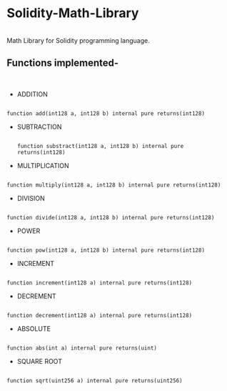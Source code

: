 # Solidity-Math-Library
<br>
Math Library for Solidity programming language.

## Functions implemented-
<br>
 
 * ADDITION

  ```
  
  function add(int128 a, int128 b) internal pure returns(int128)
  
  ```

* SUBTRACTION

  ```
  
  function substract(int128 a, int128 b) internal pure returns(int128)
  
  ```

* MULTIPLICATION

```

function multiply(int128 a, int128 b) internal pure returns(int128)

```
* DIVISION

```

function divide(int128 a, int128 b) internal pure returns(int128)

```

* POWER

```

function pow(int128 a, int128 b) internal pure returns(int128)

```

* INCREMENT

```

function increment(int128 a) internal pure returns(int128)

```

* DECREMENT

```

function decrement(int128 a) internal pure returns(int128)

```

* ABSOLUTE

```

function abs(int a) internal pure returns(uint)

```

* SQUARE ROOT

```

function sqrt(uint256 a) internal pure returns(uint256)

```
